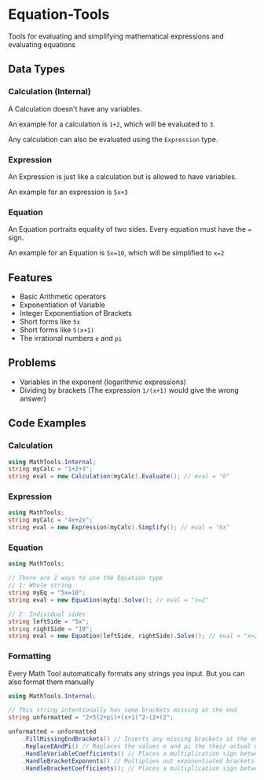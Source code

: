 # Equation-Tools
 Tools for evaluating and simplifying mathematical expressions and evaluating equations

## Data Types
### Calculation (Internal)
A Calculation doesn't have any variables.

An example for a calculation is `1+2`, which will be evaluated to `3`.

Any calculation can also be evaluated using the `Expression` type.

### Expression
An Expression is just like a calculation but is allowed to have variables.

An example for an expression is `5x+3`

### Equation
An Equation portraits equality of two sides. Every equation must have the `=` sign.

An example for an Equation is `5x=10`, which will be simplified to `x=2`

## Features
- Basic Arithmetic operators
- Exponentiation of Variable
- Integer Exponentiation of Brackets
- Short forms like `5x`
- Short forms like `5(x+1)`
- The irrational numbers `e` and `pi`

## Problems
- Variables in the exponent (logarithmic expressions)
- Dividing by brackets (The expression `1/(x+1)` would give the wrong answer)

## Code Examples
### Calculation

```csharp
using MathTools.Internal;
string myCalc = "1+2+3";
string eval = new Calculation(myCalc).Evaluate(); // eval = "6"
```

### Expression

```csharp
using MathTools;
string myCalc = "4x+2x";
string eval = new Expression(myCalc).Simplify(); // eval = "6x"
```

### Equation
```csharp
using MathTools;

// There are 2 ways to use the Equation type
// 1: Whole string
string myEq = "5x=10";
string eval = new Equation(myEq).Solve(); // eval = "x=2"

// 2: Individual sides
string leftSide = "5x";
string rightSide = "10";
string eval = new Equation(leftSide, rightSide).Solve(); // eval = "x=2"
```

### Formatting
Every Math Tool automatically formats any strings you input.
But you can also format them manually

```csharp
using MathTools.Internal;

// This string intentionally has some brackets missing at the end
string unformatted = "2+5(2+pi)+(x+1)^2-(2+(2";

unformatted = unformatted
    .FillMissingEndBrackets() // Inserts any missing brackets at the end
    .ReplaceEAndPi() // Replaces the values e and pi the their actual numbers
    .HandleVariableCoefficients() // Places a multiplication sign between forms like "5x"
    .HandleBracketExponents() // Multiplies out exponentiated brackets (only integer exponents)
    .HandleBracketCoefficients(); // Places a multiplication sign between forms like "5(x+1)"
```